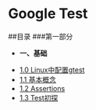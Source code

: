 # Google Test

##目录
###第一部分
* **一、基础**
 - [1.0 Linux中配置gtest](01.00.md)
 - [1.1 基本概念](01.01.md)
 - [1.2 Assertions](01.02.md)
 - [1.3 Test初探](01.03.md)
